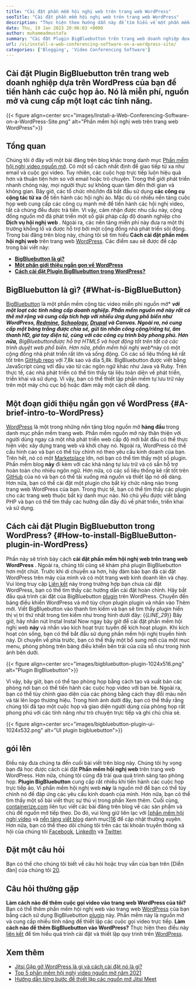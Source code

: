 ```yaml
---
title: "Cài đặt phần mềm hội nghị web trên trang web WordPress" 
seoTitle: "Cài đặt phần mềm hội nghị web trên trang web WordPress" 
description: "Thực hiện theo hướng dẫn này để tìm hiểu về một phần mềm hội nghị web nguồn mở BigBluebutton. Hãy khám phá cách cài đặt Plugin BigBluebutton trên WordPress." 
date: Thu, 19 Jan 2023 20:06:03 +0000
author: muhammadmustafa
summary: "Cài đặt Plugin BigBluebutton trên trang web doanh nghiệp dựa trên WordPress của bạn để tiến hành các cuộc họp ảo. Nó là miễn phí, nguồn mở và cung cấp một loạt các tính năng." 
url: /vi/install-a-web-conferencing-software-on-a-wordpress-site/
categories: ['Blogging', 'Video Conferencing Software']
---
```


## Cài đặt Plugin BigBluebutton trên trang web doanh nghiệp dựa trên WordPress của bạn để tiến hành các cuộc họp ảo. Nó là miễn phí, nguồn mở và cung cấp một loạt các tính năng.

{{< figure align=center src="images/Install-a-Web-Conferencing-Software-on-a-WordPress-Site.png" alt="Phần mềm hội nghị web trên trang web WordPress">}}


## Tổng quan
Chúng tôi ở đây với một bài đăng trên blog khác trong danh mục [Phần mềm hội nghị video nguồn mở][1]. Có một số cách nhất định để giao tiếp từ xa như email và cuộc gọi video. Tuy nhiên, các cuộc họp trực tiếp luôn hiệu quả hơn và thuận tiện hơn so với email hoặc trò chuyện. Trong thế giới phát triển nhanh chóng này, mọi người thực sự không quan tâm đến thời gian và không gian. Bây giờ, các tổ chức nhỏ/lớn đã bắt đầu sử dụng  **các công cụ cộng tác từ xa** để tiến hành các hội nghị ảo. Mặc dù có nhiều nền tảng cuộc họp web cung cấp các công cụ mạnh mẽ để tiến hành các hội nghị video, tất cả chúng đều được trả tiền. Vì vậy, cảm nhận được nhu cầu này, cộng đồng nguồn mở đã phát triển một số giải pháp cấp độ doanh nghiệp cho  **Dịch vụ hội nghị web**  . Ngoài ra, các nền tảng miễn phí này đưa ra một thị trường khổng lồ và được hỗ trợ bởi một cộng đồng nhà phát triển sôi động. Trong bài đăng trên blog này, chúng tôi sẽ tìm hiểu **Cách cài đặt phần mềm hội nghị web**  trên trang web [WordPress][2].
Các điểm sau sẽ được đề cập trong bài viết này:
* [  **BigBluebutton là gì?**  ][3]
* [  **Một phần giới thiệu ngắn gọn về WordPress**  ][4]
*  **[Cách cài đặt Plugin BigBluebutton trong WordPress?][5]**  

##  **BigBluebutton là gì?**  {#What-is-BigBlueButton}

[BigBluebutton][6] là một phần mềm cộng tác video miễn phí nguồn mở*  ***với một loạt các tính năng cấp doanh nghiệp. Phần mềm nguồn mở này rất có thể mở rộng và cung cấp tích hợp với nhiều ứng dụng phổ biến như WordPress, [Redmine][7], [Schoology][8], [Drupal][9] và Canvas. Ngoài ra, nó cung cấp một bảng trắng được chia sẻ, gửi tin nhắn công cộng/riêng tư, âm thanh HD, giơ tay điện tử, cùng với các công cụ trình bày phong phú. Hơn nữa,**  BigBluebutton**được hỗ trợ HTML5 và hoạt động tốt trên tất cả các trình duyệt web phổ biến.
Hơn nữa, phần mềm hội nghị web**này có một cộng đồng nhà phát triển rất lớn và sống động. Có các số liệu thống kê rất tốt trên [GitHub repo][10] với 7,8k sao và dĩa 5,8k. BigBluebutton được viết bằng JavaScript cùng với đầu vào từ các ngôn ngữ khác như Java và Ruby. Trên thực tế, các nhà phát triển có thể tìm thấy tài liệu toàn diện về phát triển, triển khai và sử dụng. Vì vậy, bạn có thể thiết lập phần mềm tự lưu trữ này trên một máy chủ cục bộ hoặc đám mây một cách dễ dàng.

##  **Một đoạn giới thiệu ngắn gọn về WordPress**  {#A-brief-intro-to-WordPress}

[WordPress][2] là một trong những nền tảng blog nguồn mở  **hàng đầu**  trong danh mục phần mềm trang web. Phần mềm nguồn mở này thân thiện với người dùng ngay cả một nhà phát triển web cấp độ mới bắt đầu có thể thực hiện việc xây dựng trang web và khởi chạy nó. Ngoài ra, WordPress có thể cấu hình cao và bạn có thể tùy chỉnh nó theo yêu cầu kinh doanh của bạn. Trên hết, nó có một [Marketplace][11] lớn, nơi bạn có thể tìm thấy một số plugin.
Phần mềm blog  **này**  đi kèm với các khả năng tự lưu trữ và có sẵn hỗ trợ hoàn toàn cho nhiều ngôn ngữ. Hơn nữa, có các số liệu thống kê rất tốt trên [GitHub][12] của nó và bạn có thể tải xuống mã nguồn và thiết lập nó dễ dàng. Hơn nữa, bạn có thể cài đặt một plugin cho bất kỳ chức năng nào trong trang web WordPress của bạn. Trong thực tế, bạn có thể tìm thấy các plugin cho các trang web thuộc bất kỳ danh mục nào. Nó chủ yếu được viết bằng PHP và bạn có thể tìm thấy các hướng dẫn đầy đủ về phát triển, triển khai và sử dụng.

##  **Cách cài đặt Plugin BigBluebutton trong WordPress?**  {#How-to-install-BigBlueButton-plugin-in-WordPress}

Phần này sẽ trình bày cách  **cài đặt phần mềm hội nghị web trên trang web WordPress**  . Ngoài ra, chúng tôi cũng sẽ khám phá plugin BigBluebutton hơn một chút. Trước khi di chuyển xa hơn, hãy đảm bảo bạn đã cài đặt WordPress trên máy của mình và có một trang web kinh doanh lên và chạy.
Vui lòng truy cập [Liên kết][2] này trong trường hợp bạn chưa cài đặt WordPress, bạn có thể tìm thấy các hướng dẫn cài đặt hoàn chỉnh.
Hãy bắt đầu quá trình cài đặt của BigBluebutton [plugin][13] trên WordPress.
Chuyển đến bảng điều khiển WordPress và mở tùy chọn plugin plugin và nhấn vào Thêm mới. Viết BigBluebutton vào thanh tìm kiếm và bạn sẽ tìm thấy plugin hiển thị vị trí thứ nhất trong tìm kiếm như trong hình dưới đây:
{{_LINE_29_}}
Bây giờ, hãy nhấn nút Instal Instal Now ngay bây giờ để cài đặt phần mềm hội nghị web  **này**  và nhấn vào kích hoạt trực tuyến để kích hoạt plugin. Khi kích hoạt còn sống, bạn có thể bắt đầu sử dụng phần mềm hội nghị truyền hình này. Di chuyển về phía trước, bạn có thể thấy một bổ sung mới của một mục menu, phòng phòng trên bảng điều khiển bên trái của cửa sổ như trong hình ảnh bên dưới.

{{< figure align=center src="images/bigbluebutton-plugin-1024x516.png" alt="Plugin BigBluebutton">}}

Vì vậy, bây giờ, bạn có thể tạo phòng họp bằng cách tạo và xuất bản các phòng nơi bạn có thể tiến hành các cuộc họp video với bạn bè. Ngoài ra, bạn có thể tùy chỉnh giao diện của các phòng bằng cách thay đổi màu nền và tải lên logo thương hiệu. Trong hình ảnh dưới đây, bạn có thể thấy rằng chúng tôi đã tạo một cuộc họp và giao diện người dùng của phòng họp rất phong phú với các tính năng như trò chuyện trực tiếp và ghi chú chia sẻ.

{{< figure align=center src="images/bigbluebutton-plugin-ui-1024x532.png" alt="UI plugin bigbluebutton">}}


## gói lên
Điều này đưa chúng ta đến cuối bài viết trên blog này. Chúng tôi hy vọng bạn đã học được cách cài đặt  **Phần mềm hội nghị web** trên trang web WordPress. Hơn nữa, chúng tôi cũng đã trải qua quá trình sáng tạo phòng họp.  **Plugin BigBluebutton**  cung cấp rất nhiều khi tiến hành các cuộc họp trực tiếp ảo. Vì phần mềm hội nghị web **này**  là nguồn mở để bạn có thể tùy chỉnh nó để đáp ứng các yêu cầu kinh doanh của mình. Hơn nữa, bạn có thể tìm thấy một số bài viết thực sự thú vị trong phần Xem thêm.
Cuối cùng, [containerize.com][14] liên tục viết các bài đăng trên blog về các sản phẩm và chủ đề nguồn mở tiếp theo. Do đó, vui lòng giữ liên lạc với [[phần mềm hội nghị video][1] và [nền tảng viết blog][15] danh mục][16] để cập nhật thường xuyên. Hơn nữa, bạn có thể theo dõi chúng tôi trên các tài khoản truyền thông xã hội của chúng tôi [Facebook][17], [LinkedIn][18] và [Twitter][19].

## Đặt một câu hỏi
Bạn có thể cho chúng tôi biết về câu hỏi hoặc truy vấn của bạn trên [Diễn đàn] của chúng tôi [20].

## Câu hỏi thường gặp
 **Làm cách nào để thêm cuộc gọi video vào trang web WordPress của tôi?** 
Bạn có thể thêm phần mềm hội nghị web vào trang web [WordPress][2] của bạn bằng cách sử dụng BigBluebutton [plugin][13] này. Phần mềm này là nguồn mở và cung cấp nhiều tính năng để thiết lập các cuộc gọi video trực tiếp.
 **Làm cách nào để thêm BigBluebutton vào WordPress?** 
Thực hiện theo điều này [liên kết][5] để tìm hiểu quá trình cài đặt và thiết lập quy trình trên [WordPress][2].

## Xem thêm
  * [Jitsi Gặp gỡ WordPress là gì và cách cài đặt nó là gì?][21]
  * [Top 5 phần mềm hội nghị video nguồn mở năm 2021][22]
  * [Hướng dẫn từng bước để thiết lập các nguồn mở Jitsi Meet][23]



 [1]: https://products.containerize.com/video-conferencing/
 [2]: https://products.containerize.com/blogging/wordpress/
 [3]: #What-is-BigBlueButton
 [4]: #A-brief-intro-to-WordPress
 [5]: #How-to-install-BigBlueButton-plugin-in-WordPress
 [6]: https://products.containerize.com/video-conferencing/bigbluebutton/
 [7]: https://products.containerize.com/project-management/redmine/
 [8]: https://app.schoology.com/login
 [9]: https://products.containerize.com/content-management/drupal/
 [10]: https://github.com/bigbluebutton/bigbluebutton
 [11]: https://wordpress.org/plugins/
 [12]: https://github.com/WordPress/WordPress
 [13]: https://wordpress.org/plugins/video-conferencing-with-bbb/
 [14]: https://www.containerize.com/
 [15]: https://products.containerize.com/blogging/
 [16]: https://products.containerize.com/social-network-platforms/
 [17]: https://web.facebook.com/containerize
 [18]: https://www.linkedin.com/company/containerize/
 [19]: https://twitter.com/containerize_co
 [20]: https://forum.containerize.com/
 [21]: https://blog.containerize.com/blogging/what-is-jitsi-meet-wordpress-plugin-and-how-to-install-it/
 [22]: https://blog.containerize.com/video-conferencing-software/top-5-open-source-video-conferencing-software-of-2021/
 [23]: https://blog.containerize.com/video-conferencing-software/how-to-set-up-open-source-jitsi-meet/
